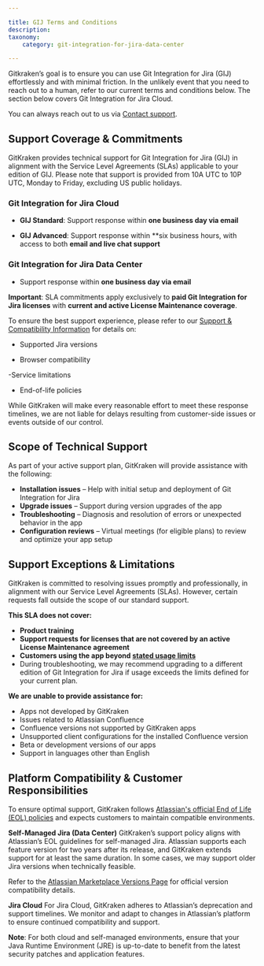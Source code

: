 ```yaml
---

title: GIJ Terms and Conditions
description:
taxonomy:
    category: git-integration-for-jira-data-center

---
```


Gitkraken’s goal is to ensure you can use Git Integration for Jira (GIJ) effortlessly and with minimal friction.  In the unlikely event that you need to reach out to a human, refer to our current terms and conditions below. The section below covers Git Integration for Jira Cloud. 

You can always reach out to us via [Contact support](https://help.gitkraken.com/git-integration-for-jira-data-center/gij-self-hosted-contact-support/).

## Support Coverage & Commitments
GitKraken provides technical support for Git Integration for Jira (GIJ) in alignment with the Service Level Agreements (SLAs) applicable to your edition of GIJ. Please note that support is provided from 10A UTC to 10P UTC, Monday to Friday, excluding US public holidays. 

### Git Integration for Jira Cloud
- **GIJ Standard**: Support response within **one business day via email**

- **GIJ Advanced**: Support response within **six business hours, with access to both **email and live chat support**

### Git Integration for Jira Data Center

- Support response within **one business day via email**

**Important**: SLA commitments apply exclusively to **paid Git Integration for Jira licenses** with **current and active License Maintenance coverage**.

To ensure the best support experience, please refer to our [Support & Compatibility Information](https://help.gitkraken.com) for details on:

- Supported Jira versions

- Browser compatibility

-Service limitations

- End-of-life policies

While GitKraken will make every reasonable effort to meet these response timelines, we are not liable for delays resulting from customer-side issues or events outside of our control.

## Scope of Technical Support

As part of your active support plan, GitKraken will provide assistance with the following:

- **Installation issues** – Help with initial setup and deployment of Git Integration for Jira
- **Upgrade issues** – Support during version upgrades of the app
- **Troubleshooting** – Diagnosis and resolution of errors or unexpected behavior in the app
- **Configuration reviews** – Virtual meetings (for eligible plans) to review and optimize your app setup

## Support Exceptions & Limitations

GitKraken is committed to resolving issues promptly and professionally, in alignment with our Service Level Agreements (SLAs). However, certain requests fall outside the scope of our standard support.

**This SLA does not cover:**

- **Product training**
- **Support requests for licenses that are not covered by an active License Maintenance agreement**
- **Customers using the app beyond [stated usage limits](https://help.gitkraken.com/git-integration-for-jira-cloud/gij-standard-vs-advanced/)** 
- During troubleshooting, we may recommend upgrading to a different edition of Git Integration for Jira if usage exceeds the limits defined for your current plan.

**We are unable to provide assistance for:**
- Apps not developed by GitKraken
- Issues related to Atlassian Confluence
- Confluence versions not supported by GitKraken apps
- Unsupported client configurations for the installed Confluence version
- Beta or development versions of our apps
- Support in languages other than English

## Platform Compatibility & Customer Responsibilities
To ensure optimal support, GitKraken follows [Atlassian's official End of Life (EOL) policies](https://confluence.atlassian.com/support/atlassian-support-end-of-life-policy-201851003.html) and expects customers to maintain compatible environments.

**Self-Managed Jira (Data Center)**
GitKraken’s support policy aligns with Atlassian’s EOL guidelines for self-managed Jira. Atlassian supports each feature version for two years after its release, and GitKraken extends support for at least the same duration. In some cases, we may support older Jira versions when technically feasible.

Refer to the [Atlassian Marketplace Versions Page](https://marketplace.atlassian.com/apps/4984/git-integration-for-jira/version-history) for official version compatibility details.

**Jira Cloud**
For Jira Cloud, GitKraken adheres to Atlassian’s deprecation and support timelines. We monitor and adapt to changes in Atlassian’s platform to ensure continued compatibility and support.

**Note**: For both cloud and self-managed environments, ensure that your Java Runtime Environment (JRE) is up-to-date to benefit from the latest security patches and application features.
